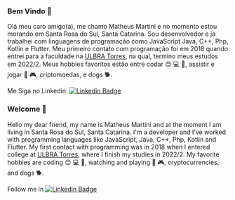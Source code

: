 ### Bem Vindo 👋

Olá meu caro amigo(a), me chamo Matheus Martini e no momento estou morando em Santa Rosa do Sul, Santa Catarina. Sou desenvolvedor e ja trabalhei com linguagens de programação como JavaScript Java, C++, Php, Kotlin e Flutter. Meu primeiro contato com programação foi em 2018 quando entrei para a faculdade na [ULBRA Torres](https://www.ulbra.br/torres), na qual, termino meus estudos em 2022/2. 
Meus hobbies favoritos estão entre codar :blush: :computer: :iphone:, assistir e jogar :anger: :video_game:, criptomoedas, e dogs :dog2:. 

Me Siga no Linkedin: [![Linkedin Badge](https://img.shields.io/badge/-LinkedIn-blue?style=flat-square&logo=Linkedin&logoColor=white&link=https://www.linkedin.com/in/matheus-martini-2ba220175/)](https://www.linkedin.com/in/matheus-martini-2ba220175/)

### Welcome 👋

<!--
**MatheusMartini/MatheusMartini** is a ✨ _special_ ✨ repository because its `README.md` (this file) appears on your GitHub profile.
-->


Hello my dear friend, my name is Matheus Martini and at the moment I am living in Santa Rosa do Sul, Santa Catarina. I'm a developer and I've worked with programming languages like JavaScript, Java, C++, Php, Kotlin and Flutter. My first contact with programming was in 2018 when I entered college at [ULBRA Torres](https://www.ulbra.br/torres), where I finish my studies in 2022/2.
My favorite hobbies are coding :blush: :computer: :iphone:, watching and playing :anger: :video_game:, cryptocurrencies, and dogs :dog2:.

Follow me in [![Linkedin Badge](https://img.shields.io/badge/-LinkedIn-blue?style=flat-square&logo=Linkedin&logoColor=white&link=https://www.linkedin.com/in/matheus-martini-2ba220175/)](https://www.linkedin.com/in/matheus-martini-2ba220175/)

